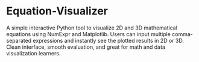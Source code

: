 # Equation-Visualizer
A simple interactive Python tool to visualize 2D and 3D mathematical equations using NumExpr and Matplotlib. Users can input multiple comma-separated expressions and instantly see the plotted results in 2D or 3D. Clean interface, smooth evaluation, and great for math and data visualization learners.
